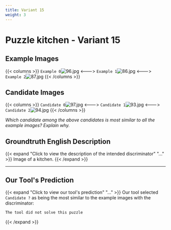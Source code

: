 ```yaml
---
title: Variant 15
weight: 3
---
```


# Puzzle kitchen - Variant 15

## Example Images
{{< columns >}}
`Example 0`![96.jpg](/natscene_data/images/96.jpg)
<--->
`Example 1`![86.jpg](/natscene_data/images/86.jpg)
<--->
`Example 2`![87.jpg](/natscene_data/images/87.jpg)
{{< /columns >}}

## Candidate Images
{{< columns >}}
`Candidate 0`![97.jpg](/natscene_data/images/97.jpg)
<--->
`Candidate 1`![93.jpg](/natscene_data/images/93.jpg)
<--->
`Candidate 2`![94.jpg](/natscene_data/images/94.jpg)
{{< /columns >}}

*Which candidate among the above candidates is most similar to all the example images? Explain why.*

## Groundtruth English Description

{{< expand "Click to view the description of the intended discriminator" "..." >}}
Image of a kitchen.
{{< /expand >}}

---



## Our Tool's Prediction

{{< expand "Click to view our tool's prediction" "..." >}}
Our tool selected `Candidate ?` as being the most similar to the example images with the discriminator:
```plaintext
The tool did not solve this puzzle
```
{{< /expand >}}
